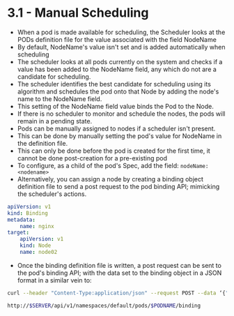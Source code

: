 # 3.1 - Manual Scheduling

-	When a pod is made available for scheduling, the Scheduler looks at the PODs definition file for the value associated with the field NodeName
-	By default, NodeName's value isn't set and is added automatically when scheduling
-	The scheduler looks at all pods currently on the system and checks if a value has been added to the NodeName field, any which do not are a candidate for scheduling.
-	The scheduler identifies the best candidate for scheduling using its algorithm and schedules the pod onto that Node by adding the node's name to the NodeName field.
-	This setting of the NodeName field value binds the Pod to the Node.
-	If there is no scheduler to monitor and schedule the nodes, the pods will remain in a pending state.
-	Pods can be manually assigned to nodes if a scheduler isn't present.
-	This can be done by manually setting the pod's value for NodeName in the definition file.
-	This can only be done before the pod is created for the first time, it cannot be done post-creation for a pre-existing pod
-	To configure, as a child of the pod's Spec, add the field: `nodeName: <nodename>`
-	Alternatively, you can assign a node by creating a binding object definition file to send a post request to the pod binding API; mimicking the scheduler's actions.

```yaml
apiVersion: v1
kind: Binding
metadata:
	name: nginx
target:
	apiVersion: v1
	kind: Node
	name: node02
```

- Once the binding definition file is written, a post request can be sent to the pod's binding API; with the data set to the binding object in a JSON format in a similar vein to:

```bash
curl --header "Content-Type:application/json" --request POST --data ‘{"apiVersion":"v1", "kind": "Binding" …}

http://$SERVER/api/v1/namespaces/default/pods/$PODNAME/binding
```